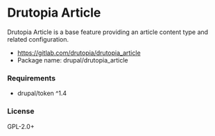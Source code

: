 <!-- writeme -->
Drutopia Article
================

Drutopia Article is a base feature providing an article content type and related configuration.

 * https://gitlab.com/drutopia/drutopia_article
 * Package name: drupal/drutopia_article


### Requirements

 * drupal/token ^1.4


### License

GPL-2.0+

<!-- endwriteme -->
